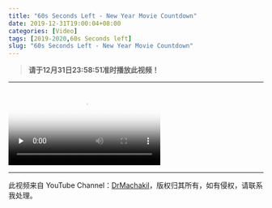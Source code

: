 ```yaml
---
title: "60s Seconds Left - New Year Movie Countdown"
date: 2019-12-31T19:00:04+08:00
categories: [Video]
tags: [2019-2020,60s Seconds left]
slug: "60s Seconds Left - New Year Movie Countdown"
---
```


> **请于12月31日23:58:51准时播放此视频！**

---

<video id="video" controls="" preload="none" poster="https://dawnblog-1300625500.cos.ap-guangzhou.myqcloud.com/images/微信图片_20191231192001.png">
      <source id="mp4" src="https://dawnblog-1300625500.cos.ap-guangzhou.myqcloud.com/videos/60s%20Seconds%20Left-New%20Year%20Movie%20Countdown.mp4">
      </video>


---

此视频来自 YouTube Channel：[DrMachakil](https://www.youtube.com/channel/UCFo6KzfqpCe-fHALGhkmFKg)，版权归其所有，如有侵权，请联系我处理。

